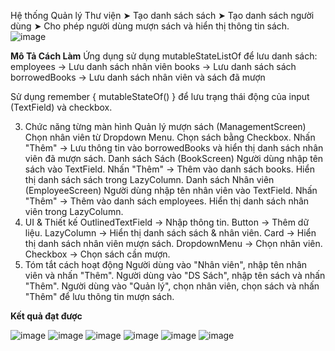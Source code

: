 Hệ thống Quản lý Thư viện
➤ Tạo danh sách sách
➤ Tạo danh sách người dùng
➤ Cho phép người dùng mượn sách và hiển thị thông tin sách.
![image](https://github.com/user-attachments/assets/a5207f87-fded-4bd8-a922-3656c0e2c082)

**Mô Tả Cách Làm**
Ứng dụng sử dụng mutableStateListOf để lưu danh sách:
 employees → Lưu danh sách nhân viên
 books → Lưu danh sách sách
 borrowedBooks → Lưu danh sách nhân viên và sách đã mượn

Sử dụng remember { mutableStateOf() } để lưu trạng thái động của input (TextField) và checkbox.

3. Chức năng từng màn hình
 Quản lý mượn sách (ManagementScreen)
Chọn nhân viên từ Dropdown Menu.
Chọn sách bằng Checkbox.
Nhấn "Thêm" → Lưu thông tin vào borrowedBooks và hiển thị danh sách nhân viên đã mượn sách.
 Danh sách Sách (BookScreen)
Người dùng nhập tên sách vào TextField.
Nhấn "Thêm" → Thêm vào danh sách books.
Hiển thị danh sách sách trong LazyColumn.
 Danh sách Nhân viên (EmployeeScreen)
Người dùng nhập tên nhân viên vào TextField.
Nhấn "Thêm" → Thêm vào danh sách employees.
Hiển thị danh sách nhân viên trong LazyColumn.
4. UI & Thiết kế
OutlinedTextField → Nhập thông tin.
Button → Thêm dữ liệu.
LazyColumn → Hiển thị danh sách sách & nhân viên.
Card → Hiển thị danh sách nhân viên mượn sách.
DropdownMenu → Chọn nhân viên.
Checkbox → Chọn sách cần mượn.
5. Tóm tắt cách hoạt động
    Người dùng vào "Nhân viên", nhập tên nhân viên và nhấn "Thêm".
    Người dùng vào "DS Sách", nhập tên sách và nhấn "Thêm".
    Người dùng vào "Quản lý", chọn nhân viên, chọn sách và nhấn "Thêm" để lưu thông tin mượn sách.

**Kết quả đạt được**

![image](https://github.com/user-attachments/assets/0c4e41ac-dccf-47ea-9842-9df78f395abd)
![image](https://github.com/user-attachments/assets/d6f46306-35ea-49a8-8930-7e5b5f838eff)
![image](https://github.com/user-attachments/assets/02fe95ff-8337-42f4-80e3-565f451d081f)
![image](https://github.com/user-attachments/assets/199ee52f-940d-4f80-9239-82e75cedaf9b)
![image](https://github.com/user-attachments/assets/b66d9da6-3a2f-4eb7-994e-1fe7193d74e3)
![image](https://github.com/user-attachments/assets/44d600a2-6f47-4c5e-b8ff-53d3296d771b)






